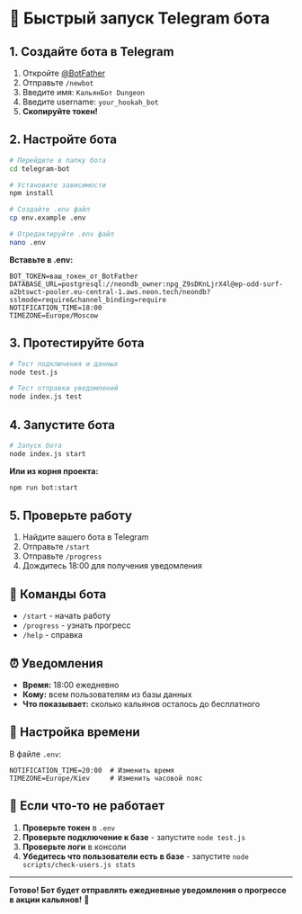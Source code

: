 # 🚀 Быстрый запуск Telegram бота

## 1. Создайте бота в Telegram

1. Откройте [@BotFather](https://t.me/BotFather)
2. Отправьте `/newbot`
3. Введите имя: `КальянБот Dungeon`
4. Введите username: `your_hookah_bot`
5. **Скопируйте токен!**

## 2. Настройте бота

```bash
# Перейдите в папку бота
cd telegram-bot

# Установите зависимости
npm install

# Создайте .env файл
cp env.example .env

# Отредактируйте .env файл
nano .env
```

**Вставьте в .env:**
```env
BOT_TOKEN=ваш_токен_от_BotFather
DATABASE_URL=postgresql://neondb_owner:npg_Z9sDKnLjrX4l@ep-odd-surf-a2btswct-pooler.eu-central-1.aws.neon.tech/neondb?sslmode=require&channel_binding=require
NOTIFICATION_TIME=18:00
TIMEZONE=Europe/Moscow
```

## 3. Протестируйте бота

```bash
# Тест подключения и данных
node test.js

# Тест отправки уведомлений
node index.js test
```

## 4. Запустите бота

```bash
# Запуск бота
node index.js start
```

**Или из корня проекта:**
```bash
npm run bot:start
```

## 5. Проверьте работу

1. Найдите вашего бота в Telegram
2. Отправьте `/start`
3. Отправьте `/progress`
4. Дождитесь 18:00 для получения уведомления

## 📱 Команды бота

- `/start` - начать работу
- `/progress` - узнать прогресс
- `/help` - справка

## ⏰ Уведомления

- **Время:** 18:00 ежедневно
- **Кому:** всем пользователям из базы данных
- **Что показывает:** сколько кальянов осталось до бесплатного

## 🔧 Настройка времени

В файле `.env`:
```env
NOTIFICATION_TIME=20:00  # Изменить время
TIMEZONE=Europe/Kiev     # Изменить часовой пояс
```

## 🚨 Если что-то не работает

1. **Проверьте токен** в `.env`
2. **Проверьте подключение к базе** - запустите `node test.js`
3. **Проверьте логи** в консоли
4. **Убедитесь что пользователи есть в базе** - запустите `node scripts/check-users.js stats`

---

**Готово! Бот будет отправлять ежедневные уведомления о прогрессе в акции кальянов!** 🎉
